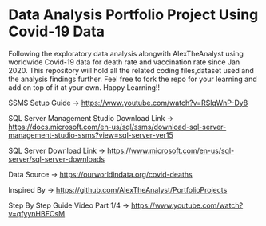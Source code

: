 # Data Analysis Portfolio Project Using Covid-19 Data 

Following the exploratory data analysis alongwith AlexTheAnalyst using worldwide Covid-19 data for death rate and vaccination rate since Jan 2020.
This repository will hold all the related coding files,dataset used and the analysis findings further.
Feel free to fork the repo for your learning and add on top of it at your own. 
Happy Learning!! 

SSMS Setup Guide -> https://www.youtube.com/watch?v=RSlqWnP-Dy8

SQL Server Management Studio Download Link -> https://docs.microsoft.com/en-us/sql/ssms/download-sql-server-management-studio-ssms?view=sql-server-ver15

SQL Server Download Link -> https://www.microsoft.com/en-us/sql-server/sql-server-downloads

Data Source ->  https://ourworldindata.org/covid-deaths

Inspired By ->  https://github.com/AlexTheAnalyst/PortfolioProjects

Step By Step Guide Video Part 1/4 -> https://www.youtube.com/watch?v=qfyynHBFOsM
